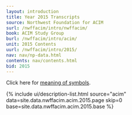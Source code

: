 ```yaml
---
layout: introduction
title: Year 2015 Transcripts
source: Northwest Foundation for ACIM
surl: /nwffacim/intro/nwffacim/
book: ACIM Study Group
burl: /nwffacim/intro/acim/
unit: 2015 Contents
uurl: /nwffacim/intro/2015/
nav: nav/np-data.html
contents: nav/contents.html
bid: 2015
---
```


<i class="fa fa-eye-slash"></i> Click here for [meaning of symbols](/about/symbols/).

{% include ui/description-list.html source="acim"
data=site.data.nwffacim.acim.2015.page skip=0
base=site.data.nwffacim.acim.2015.base %}


